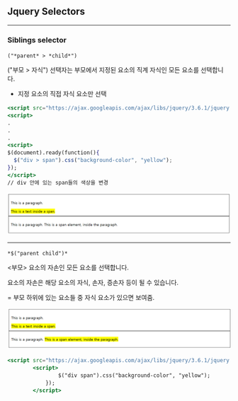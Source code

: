 ## Jquery Selectors

---

### Siblings selector

`("*parent* > *child*")`

("부모 > 자식") 선택자는 부모에서 지정된 요소의 직계 자식인 모든 요소를 선택합니다.

- 지정 요소의 직접 자식 요소만 선택

```jsx
<script src="https://ajax.googleapis.com/ajax/libs/jquery/3.6.1/jquery.min.js"></script>
<script>
.
.
.
<script>
$(document).ready(function(){
  $("div > span").css("background-color", "yellow");
});
</script>
// div 안에 있는 span들의 색상을 변경

```

![img.png](https://github.com/ssook1222/Study-for-survival/blob/master/1128/readme_img/img.png)

---

`*$("parent child")*`

<부모> 요소의 자손인 모든 요소를 선택합니다.

요소의 자손은 해당 요소의 자식, 손자, 증손자 등이 될 수 있습니다.

= 부모 하위에 있는 요소들 중 자식 요소가 있으면 보여줌.

![img_1.png](https://github.com/ssook1222/Study-for-survival/blob/master/1128/readme_img/img_1.png)

```jsx
<script src="https://ajax.googleapis.com/ajax/libs/jquery/3.6.1/jquery.min.js"></script>
		<script> 
				$("div span").css("background-color", "yellow");
			});
		</script>
```

